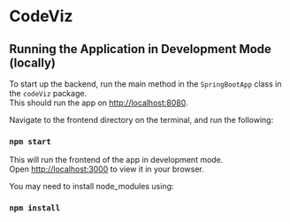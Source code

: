 # CodeViz

## Running the Application in Development Mode (locally)

To start up the backend, run the main method in the `SpringBootApp` class in the `codeViz` package.\
This should run the app on [http://localhost:8080](http://localhost:8080).

Navigate to the frontend directory on the terminal, and run the following:

### `npm start`

This will run the frontend of the app in development mode.\
Open [http://localhost:3000](http://localhost:3000) to view it in your browser.

You may need to install node_modules using:

### `npm install`
